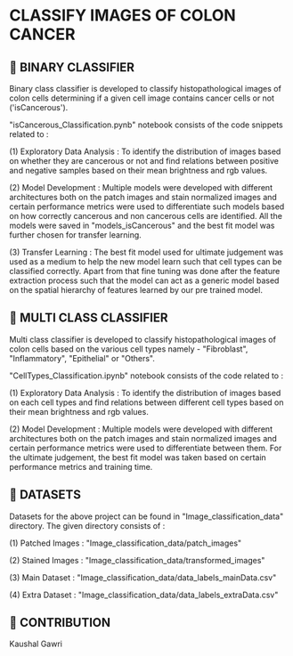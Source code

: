# CLASSIFY IMAGES OF COLON CANCER

## :pencil: BINARY CLASSIFIER

Binary class classifier is developed to classify histopathological images of colon cells determining if a given cell image contains cancer cells or not ('isCancerous'). 

"isCancerous_Classification.pynb" notebook consists of the code snippets related to :

(1) Exploratory Data Analysis : To identify the distribution of images based on whether they are cancerous or not and find relations between positive and negative samples based on their mean brightness and rgb values.

(2) Model Development : Multiple models were developed with different architectures both on the patch images and stain normalized images and certain performance metrics were used to differentiate such models based on how correctly cancerous and non cancerous cells are identified. All the models were saved in "models_isCancerous" and the best fit model was further chosen for transfer learning.

(3) Transfer Learning : The best fit model used for ultimate judgement was used as a medium to help the new model learn such that cell types can be classified correctly. Apart from that fine tuning was done after the feature extraction process such that the model can act as a generic model based on the spatial hierarchy of features learned by our pre trained model.


## :pencil: MULTI CLASS CLASSIFIER

Multi class classifier is developed to classify histopathological images of colon cells based on the various cell types namely - "Fibroblast", "Inflammatory", "Epithelial" or "Others".

"CellTypes_Classification.ipynb" notebook consists of the code related to :

(1) Exploratory Data Analysis : To identify the distribution of images based on each cell types and find relations between different cell types based on their mean brightness and rgb values.

(2) Model Development : Multiple models were developed with different architectures both on the patch images and stain normalized images and certain performance metrics were used to differentiate between them. For the ultimate judgement, the best fit model was taken based on certain performance metrics and training time.


## :pencil: DATASETS

Datasets for the above project can be found in "Image_classification_data" directory. The given directory consists of :

(1) Patched Images : "Image_classification_data/patch_images"

(2) Stained Images : "Image_classification_data/transformed_images"

(3) Main Dataset : "Image_classification_data/data_labels_mainData.csv"

(4) Extra Dataset : "Image_classification_data/data_labels_extraData.csv"


## :pencil: CONTRIBUTION

Kaushal Gawri
